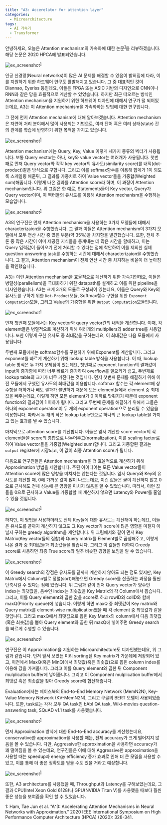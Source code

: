 ```yaml
---
title: "A3: Accerelator for attention layer"
categories:
  - Microarchitecture
tags:
  - AI 가속기
  - Transformer
---
```


안녕하세요, 오늘은 Attention mechanism의 가속화에 대한 논문<sup>[1](#footnote_1)</sup>을 리뷰하겠습니다. 해당 논문은 2020 HPCA에 발표되었습니다.  

![ex_screenshot](https://drive.google.com/uc?export=view&id=1Ixf66K-QTCCFBBn12BwD5CEmcWq8j0Zv)<sup>[1](#footnote_1)</sup>

인공 신경망(Neural networks)이 많은 AI 문제를 해결할 수 있음이 밝혀짐에 다라, 이를 지원하기 위한 하드웨어 연구도 활발해지고 있습니다. 그 중 대표적인 것이 Diannao, Eyeriss 등인데요, 이들은 FPGA 또는 ASIC 기반의 디자인으로 CNN이나 RNN과 같은 망을 효율적으로 계산할 수 있었습니다. 하지만 최근 떠오르는 방식인 Attention mechanism을 지원하기 위한 하드웨어 디자인에 대해서 연구가 덜 되어있는데요, A3는 이 Attention mechanism을 가속화하는 방법에 대한 연구입니다.  

그 전에 먼저 Attention mechanism에 대해 알아보겠습니다. Attention mechanism은 자연어 처리 분야에서 많이 사용되는 기법으로, 여러 단어 혹은 여러 상태(state) 간의 관계를 학습에 반영하기 위한 목적을 가지고 있습니다.  

![ex_screenshot](https://drive.google.com/uc?export=view&id=1lZfV3KQORwcElY0WKL1N_DtKlasTzhOx)<sup>[1](#footnote_1)</sup>

Attention mechanism에는 Query, Key, Value 이렇게 세가지 종류의 벡터가 사용됩니다. 보통 Query vector는 하나, key와 value vector는 여러개가 사용됩니다. 첫번째로 먼저 Query vector와 각각 key vector의 유사도(similarity score)를 내적(dot-product)같은 방식으로 구합니다. 그리고 이를 softmax함수를 이용해 합계가 1이 되도록 스케일링 해준뒤, 그 결과를 가중치로 하여 Value vector들을 가중합(Weighted sum)해줍니다. 이렇게 나온 결과를 Attention score라 하며, 이 과정이 Attention mechanism입니다. 위 그림은 한 예로, Statements들이 Key vector, Query가 Query vector이며, 이 벡터들의 유사도를 이용해 Attention mechanism을 수행하는 모습입니다.  

![ex_screenshot](https://drive.google.com/uc?export=view&id=1HkAxHC1H1eG3oikAiO60qJZ3zO3ScwOH)<sup>[1](#footnote_1)</sup>

A3의 연구진은 먼저 Attention mechanism을 사용하는 3가지 모델들에 대해서 characterizaion을 수행했습니다. 그 결과 이들은 Attention mechanism이 3가지 모델에서 모두 연산 시간 중 많은 부분(약 35%)을 차지함을 발견했습니다. 또한, 전체 추론 중 많은 시간이 이미 제공된 지식들을 통계내는 데 많은 시간을 할애하고, 이는 Query 입력값이 들어오기 전에 처리할 수 있다는 점에 착안하여 이를 제외한 실제 question-answering task를 수행하는 시간에 대해서 characterizaion을 수행했습니다. 그 결과, Attention mechanism이 전체 연산 시간 중 차지하는 비율이 더 높아짐을 확인했습니다.  

A3는 이런 Attention mechanism을 효율적으로 계산하기 위한 가속기인데요, 이들은 병렬성(parallelism)을 극대화하기 위한 datapath를 설계하고 이를 위한 pipeline을 디자인했습니다. A3는 크게 3개의 모듈로 구성되어 있는데요, 이들은 Query와 Key의 유사도를 구하기 위한 `Dot-Product`모듈, Softmax함수 구현을 위한 `Exponent Computation`모듈, 그리고 Value의 가중합을 위한 `Output Computation`모듈입니다.

![ex_screenshot](https://drive.google.com/uc?export=view&id=1dp6XdfDGwb3iFHE3p5OM-aKeTspG9j7y)<sup>[1](#footnote_1)</sup>

먼저 첫번째 모듈에서는 Key vector와 query vector간의 내적을 계산합니다. 이때, 각 element들은 병렬적으로 계산하기 위해 여러개의 multipliers와 adder tree를 사용합니다. 또한 이렇게 구한 유사도 중 최대값을 구하는데요, 이 최대값은 다음 모듈에서 사용됩니다.

두번째 모듈에서는 softmax함수를 구현하기 위해 Exponent를 계산합니다. 그리고 exponent를 빠르게 계산하기 위해 lookup table 방식을 사용합니다. 이 때, lookup table 방식은 두 가지 문제점이 있는데요, 첫번째로 exponent function의 결과값이 input이 증가함에 따라 너무 빠르게 증가하여 overflow를 일으키기 쉽고, 두번재로 lookup table의 크기가 너무 커진다는 것입니다. 먼저 첫번째 문제를 해결하기 위해 이전 모듈에서 구했던 유사도의 최대값을 이용합니다. softmax 함수는 각 element에 상수항을 더하거나 빼도 결과가 불변하기 때문에 모든 element들에서 element 중 최대값을 빼주는데요, 이렇게 하면 모든 element가 0 이하로 맞춰지기 때문에 exponent function의 결과값이 1 이하가 됩니다. 그리고 두번째 문제를 해결하기 위해서 그들은 하나의 exponent operation이 두 개의 exponent operation으로 분리될 수 있음을 이용합니다. 따라서 두 개의 작은 lookup table만으로 하나의 큰 lookup table을 가지고 있는 효과를 낼 수 있습니다.  

마지막으로 attention score를 계산합니다. 이들은 앞서 계산한 score vector의 각 element들을 score의 총합으로 나누어주고(normalization), 이를 scaling factor로 하여 Value vector들을 가중합(Weighted sum)합니다. 그리고 가중합된 결과는 `output` register에 저장되고, 이 값이 최종 Attention score가 됩니다.  

다음으로 연구진들은 Attention mechanism을 더 효율적으로 계산하기 위해 Approximation 방법을 제안합니다. 주된 아이디어는 모든 Value vector들이 Attention score에 많은 영향을 미치지는 않는다는 것입니다. 앞서 Query와 Key의 유사도를 계산할 때, 0에 가까운 값이 많이 나오는데요, 이런 값들은 굳이 계산하지 않고 0으로 근사해도 전체 성능에 큰 영향을 미치지 않음을 알 수 있었습니다. 따라서, 이런 값들을 0으로 근사하고 Value를 가중합할 때 계산하지 않으면 Latency와 Power를 줄일 수 있을 것입니다.  

![ex_screenshot](https://drive.google.com/uc?export=view&id=1rhiwFLmeYKkuEKYE7Y4Upa3EoEXYI4RF)<sup>[1](#footnote_1)</sup>

하지만, 이 방법을 사용하더라도 전체 Key들에 대한 유사도는 계산해야 하는데요, 이들은 유사도를 끝까지 계산하지 않고도 그 Key vector가 score에 많은 영향을 미칠지 아닐지 구하는 greedy algorithm을 제안합니다. 위 그림에서와 같이 먼저 Key Matrix(Key vector들의 집합)와 Query matrix를 Element별로 곱셈해주고, 이렇게 나온 결과 중 최대값들과 최솟값들을 찾습니다. 그리고 이 값들만 더하여 Greedy score로 사용하면 최종 True score와 얼추 비슷한 경향을 보임을 알 수 있습니다.  

![ex_screenshot](https://drive.google.com/uc?export=view&id=1pa9P621TBh-pK7A5G40C28Xsvl4EvWRm)<sup>[1](#footnote_1)</sup>

이 Greedy search의 장점은 유사도를 끝까지 계산하지 않아도 되는 점도 있지만, Key Matrix에서 Column별로 정렬(sort)해놓으면 Greedy score를 산출하는 과정을 훨씬 단축시킬 수 있다는 점에 있습니다. 위 그림과 같이 먼저 Query vector가 양수인 index는 최댓값을, 음수인 index는 최솟값을 Key Matrix의 각 Column에서 뽑습니다. 그리고, 이를 Query element와 곱한 값을 score로 하고 rowID와 colID와 함께 maxQ(Priority queue)에 넣습니다. 이렇게 하면 maxQ 중 최댓값이 Key matrix와 Query matrix를 element-wise multiplication했을 때 각 element 중 최댓값과 같을 것입니다. 그리고 maxQ에서 최댓값으로 뽑힌 Key Matrix의 column에서 다음 최댓값(혹은 최솟값)을 뽑아 Query element와 곱한 뒤 maxQ에 넣어주면 Greedy search를 빠르게 수행할 수 있습니다.  

![ex_screenshot](https://drive.google.com/uc?export=view&id=1sdmlaRI-Qidzj6zSVIicA4UPeP1QbjH4)<sup>[1](#footnote_1)</sup>

연구진은 이 Approximation을 지원하는 Microarchitecture도 디자인했는데요, 위 그림과 같습니다. 먼저 앞서 보았든 미리 sorting된 Key matrix가 가운데에 저장되어 있고, 이전에서 MaxQ(혹은 MinQ)에서 최댓값(혹은 최솟값)으로 뽑힌 column index를 이용해 값을 가져옵니다. 그리고 이를 Query element와 곱한 뒤 Component mulplication buffer에 넣어줍니다. 그리고 이 Component mulplication buffer에서 최댓값 혹은 최솟값을 찾아 Greedy score에 합산해줍니다.  

Evaluation에서는 페이스북의 End-to-End Memory Network (MemN2N), Key-Value Memory Network (KV-MemN2N), 그리고 구글의 BERT 모델이 사용되었습니다. 또한, task로는 각각 모두 QA task인 bAbI QA task, Wiki-movies question-answering task, SQuAD v1.1 task를 사용했습니다.  

![ex_screenshot](https://drive.google.com/uc?export=view&id=1A9Uy4Dx8CKTeip10Zm2JOHQHgeV_Uiwe)<sup>[1](#footnote_1)</sup>

먼저 Approximation 방식에 대한 End-to-End accuracy를 계산했는데요, conservative한 approximation을 사용할 때는, 전체 accuracy가 크게 떨어지지 않음을 볼 수 있습니다. 다만, Aggressive한 approximation을 사용하면 accuracy가 꽤 떨어짐을 볼 수 있는데요, 연구진들은 이에 대해 Aggressive한 approximation을 사용할 때는 speedup과 energy efficiency 증가 효과로 인해 더 큰 모델을 사용할 수 있고, 이를 통해 더 좋은 정확도를 얻을 수도 있을 거라고 예상합니다.  

![ex_screenshot](https://drive.google.com/uc?export=view&id=1vTGynZfJ6y1UjnuAQjPhmMku8AX65RU-)<sup>[1](#footnote_1)</sup>

또한, A3 architecture를 사용했을 때, Throughput과 Latency를 구해보았는데요, 그 결과 CPU(Intel Xeon Gold 6128)나 GPU(NVIDIA Titan V)를 사용했을 때보다 훨씬 좋은 성능을 보여줌을 확인 할 수 있었습니다.

<a name="footnote_1">1</a>: Ham, Tae Jun et al. “A^3: Accelerating Attention Mechanisms in Neural Networks with Approximation.” 2020 IEEE International Symposium on High Performance Computer Architecture (HPCA) (2020): 328-341.